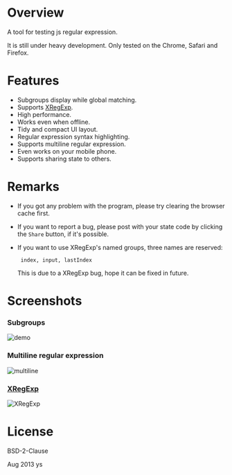 # Overview

A tool for testing js regular expression.

It is still under heavy development. Only tested on the Chrome, Safari and Firefox.

# Features

 - Subgroups display while global matching.
 - Supports [XRegExp][1].
 - High performance.
 - Works even when offline.
 - Tidy and compact UI layout.
 - Regular expression syntax highlighting.
 - Supports multiline regular expression.
 - Even works on your mobile phone.
 - Supports sharing state to others.

# Remarks

 - If you got any problem with the program, please try clearing the browser cache first.
 - If you want to report a bug, please post with your state code by clicking the `Share` button, if it's possible.
 - If you want to use XRegExp's named groups, three names are reserved:

        index, input, lastIndex

   This is due to a XRegExp bug, hope it can be fixed in future.

# Screenshots

### Subgroups

 ![demo][2]

### Multiline regular expression

 ![multiline][3]

### [XRegExp][1]

 ![XRegExp][4]

# License

BSD-2-Clause

Aug 2013 ys


  [1]: http://xregexp.com/
  [2]: https://raw.github.com/ysmood/regex-builder/gh-pages/img/demo.jpg
  [3]: https://raw.github.com/ysmood/regex-builder/gh-pages/img/multiline.jpg
  [4]: https://raw.github.com/ysmood/regex-builder/gh-pages/img/XRegExp.jpg